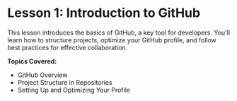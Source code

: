 # Lesson 1: Introduction to GitHub

This lesson introduces the basics of GitHub, a key tool for developers. You'll learn how to structure projects, optimize your GitHub profile, and follow best practices for effective collaboration.

**Topics Covered:**
- GitHub Overview
- Project Structure in Repositories
- Setting Up and Optimizing Your Profile